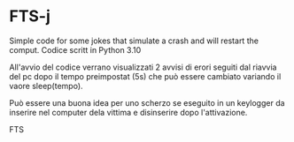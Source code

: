 # FTS-j
Simple code for some jokes that simulate a crash and will restart the comput.
Codice scritt in  Python 3.10

All'avvio del codice  verrano visualizzati 2 avvisi di erori seguiti dal  riavvia del pc dopo il tempo preimpostat (5s) che può essere cambiato variando il vaore sleep(tempo).

Può essere una buona idea per uno scherzo se eseguito in un keylogger  da inserire nel computer dela vittima e disinserire dopo l'attivazione.

FTS
